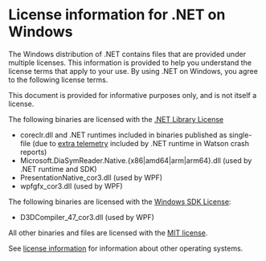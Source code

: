 # License information for .NET on Windows

The Windows distribution of .NET contains files that are provided under multiple licenses.
This information is provided to help you understand the license terms that
apply to your use. By using .NET on Windows, you agree to the following license terms.

This document is provided for informative purposes only, and is not itself a license.

The following binaries are licensed with the
[.NET Library License](https://dotnet.microsoft.com/dotnet_library_license.htm)

* coreclr.dll and .NET runtimes included in binaries published as single-file (due to [extra telemetry](https://github.com/dotnet/runtime/blob/main/src/coreclr/vm/dwreport.cpp) included by .NET runtime in Watson crash reports)
* Microsoft.DiaSymReader.Native.{x86|amd64|arm|arm64}.dll (used by .NET runtime and SDK)
* PresentationNative_cor3.dll (used by WPF)
* wpfgfx_cor3.dll (used by WPF)

The following binaries are licensed with the
[Windows SDK License](https://learn.microsoft.com/legal/windows-sdk/license):

* D3DCompiler_47_cor3.dll (used by WPF)

All other binaries and files are licensed with the
[MIT license](https://github.com/dotnet/core/blob/main/LICENSE.TXT).

See [license information](./license-information.md) for information about
other operating systems.
